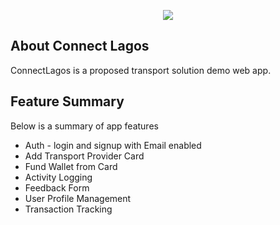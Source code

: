 <p align="center"><img src="https://connectlagos.herokuapp.com/assets-public/images/connect-lagos.png"></p>


## About Connect Lagos

ConnectLagos is a proposed transport solution demo web app.

## Feature Summary

Below is a summary of app features

- Auth - login and signup with Email enabled
- Add Transport Provider Card
- Fund Wallet from Card
- Activity Logging
- Feedback Form
- User Profile Management
- Transaction Tracking

